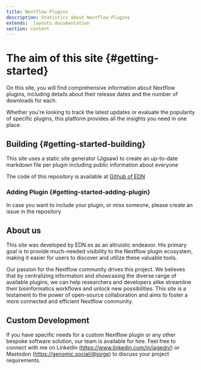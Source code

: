 ```yaml
---
title: Nextflow Plugins
description: Statistics about Nextflow Plugins
extends: _layouts.documentation
section: content
---
```


# The aim of this site {#getting-started}

On this site, you will find comprehensive information about Nextflow plugins, including details about 
their release dates and the number of downloads for each. 

Whether you're looking to track the latest updates or evaluate the popularity of specific plugins, 
this platform provides all the insights you need in one place.

## Building {#getting-started-building}

This site uses a static site generator (Jigsaw) to create an up-to-date markdown
file per plugin including public information about everyone

The code of this repository is available at [Github of EDN](https://github.com/edn-es/nf-plugins-stats)

### Adding Plugin {#getting-started-adding-plugin}

In case you want to include your plugin, or miss someone, please create an issue in the repository


## About us

This site was developed by EDN.es as an altruistic endeavor. His primary goal is to provide much-needed visibility to the Nextflow plugin ecosystem, making it easier for users to discover and utilize these valuable tools.

Our passion for the Nextflow community drives this project. We believes that by centralizing information and showcasing the diverse range of available plugins, we can help researchers and developers alike streamline their bioinformatics workflows and unlock new possibilities. This site is a testament to the power of open-source collaboration and aims to foster a more connected and efficient Nextflow community.

## Custom Development

If you have specific needs for a custom Nextflow plugin or any other bespoke software solution, our team is available for hire. Feel free to connect with me on LinkedIn
(https://www.linkedin.com/in/jagedn/) or Mastodon (https://genomic.social/@jorge)
to discuss your project requirements.


